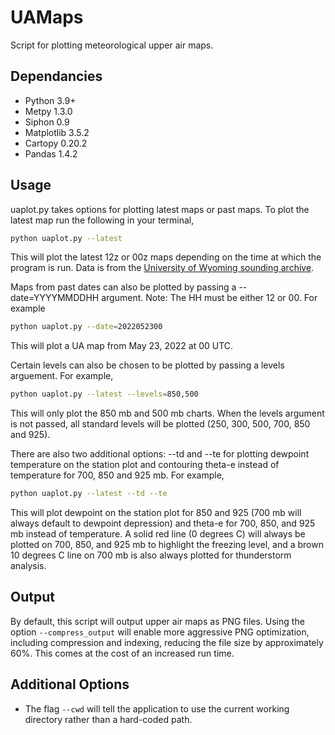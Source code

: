 # UAMaps

Script for plotting meteorological upper air maps.


## Dependancies

* Python 3.9+
* Metpy 1.3.0
* Siphon 0.9
* Matplotlib 3.5.2
* Cartopy 0.20.2
* Pandas 1.4.2



## Usage

uaplot.py takes options for plotting latest maps or past maps. To plot the latest map run the following in your terminal,


```bash
python uaplot.py --latest
```


This will plot the latest 12z or 00z maps depending on the time at which the program is run. Data is from the [University of Wyoming sounding archive](https://weather.uwyo.edu/upperair/sounding.html). 

Maps from past dates can also be plotted by passing a --date=YYYYMMDDHH argument. Note: The HH must be either 12 or 00. For example

```bash
python uaplot.py --date=2022052300 
```

This will plot a UA map from May 23, 2022 at 00 UTC. 


Certain levels can also be chosen to be plotted by passing a levels arguement. For example,

```bash
python uaplot.py --latest --levels=850,500
```

This will only plot the 850 mb and 500 mb charts. When the levels argument is not passed, all standard levels will be plotted (250, 300, 500, 700, 850 and 925). 


There are also two additional options: --td and --te for plotting dewpoint temperature on the station plot and contouring theta-e instead of temperature for 700, 850 and 925 mb. For example,

```bash
python uaplot.py --latest --td --te 
```

This will plot dewpoint on the station plot for 850 and 925 (700 mb will always default to dewpoint depression) and theta-e for 700, 850, and 925 mb instead of temperature. A solid red line (0 degrees C) will always be plotted on 700, 850, and 925 mb to highlight the freezing level, and a brown 10 degrees C line on 700 mb is also always plotted for thunderstorm analysis.

## Output

By default, this script will output upper air maps as PNG files. Using the option `--compress_output` will enable more aggressive PNG optimization, including compression and indexing, reducing the file size by approximately 60%. This comes at the cost of an increased run time.

## Additional Options

* The flag `--cwd` will tell the application to use the current working directory rather than a hard-coded path.